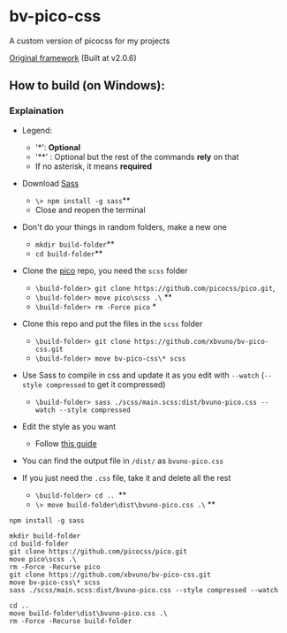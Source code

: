 
# bv-pico-css
A custom version of picocss for my projects

[Original framework](https://picocss.com/)  (Built at v2.0.6)
## How to build (on Windows):
### Explaination
- Legend: 
	 - '*':  **Optional**
	 - '**' : Optional but the rest of the commands **rely** on that
	 - If no asterisk, it means **required**

- Download [Sass](https://sass-lang.com/)  
	- `\> npm install -g sass`**
	- Close and reopen the terminal
- Don't do your things in random folders, make a new one
	-  `mkdir build-folder`**
	- `cd build-folder`**
- Clone the [pico](https://github.com/picocss/pico) repo, you need the `scss` folder
	- `\build-folder> git clone https://github.com/picocss/pico.git`,
	- `\build-folder> move pico\scss .\` **
	- `\build-folder> rm -Force pico` *
- Clone this repo and put the files in the `scss` folder
	- `\build-folder> git clone https://github.com/xbvuno/bv-pico-css.git`
	- `\build-folder> move bv-pico-css\* scss`
- Use Sass to compile in css and update it as you edit with `--watch` (`--style compressed` to get it compressed)
	- `\build-folder> sass ./scss/main.scss:dist/bvuno-pico.css --watch --style compressed`
- Edit the style as you want
	- Follow [this guide](https://picocss.com/docs/sass)
- You can find the output file in `/dist/` as `bvuno-pico.css`
- If you just need the `.css` file, take it and delete all the rest
  	- `\build-folder> cd .. `**
  	- `\> move build-folder\dist\bvuno-pico.css .\` **
 

```
npm install -g sass
```
```
mkdir build-folder 
cd build-folder
git clone https://github.com/picocss/pico.git
move pico\scss .\
rm -Force -Recurse pico
git clone https://github.com/xbvuno/bv-pico-css.git
move bv-pico-css\* scss
sass ./scss/main.scss:dist/bvuno-pico.css --style compressed --watch
```

```
cd ..
move build-folder\dist\bvuno-pico.css .\
rm -Force -Recurse build-folder

```
